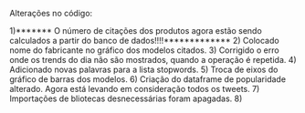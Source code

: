 Alterações no código:

1)******* O número de citações dos produtos agora estão sendo calculados a partir do banco de dados!!!!*************
2) Colocado nome do fabricante no gráfico dos modelos citados.
3) Corrigido o erro onde os trends do dia não são mostrados, quando a operação é repetida.
4) Adicionado novas palavras para a lista stopwords.
5) Troca de eixos do gráfico de barras dos modelos.
6) Criação do dataframe de popularidade alterado. Agora está levando em consideração todos os tweets.
7) Importações de bliotecas desnecessárias foram apagadas.
8)
